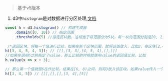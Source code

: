 > 基于v5版本

1. d3中`histogram`是对数据进行分区处理,[文档](https://github.com/d3/d3-array/blob/master/README.md#histogram)
```js
const h = d3.histogram() // 构建生成器
    .domain([0, 10]) // 指定范围
    .thresholds(5) //指定区块数，这相当于将范围分为5块，每一块的范围分别是[0, 2) [2, 4) ... [8, 10]，也可以自己指明所有范围
    
 /*返回区块，将每一个值进行比较，如果在某个区块范围，就将该值放入，比如3，在区块[2,4）中,那么就放入这个区块。*/
h([3, 4, 5, 4, 3]); // [[],[3, 3],[4, 5, 4],[],[]]
//如果在调用h之前指定了value，那么比较的时候就使用value的返回值比较。比如
h.value(x => x + 3);

// 那么第一个值就是6在作比较，结果在[6, 8)之间，则将3放入该区块。如果value传入一个常数，那每次比较就是用该常数比较
h([3, 4, 5]) // [[],[],[],[3, 4],[5]]
```